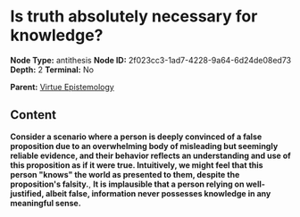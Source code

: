 # Is truth absolutely necessary for knowledge?

**Node Type:** antithesis
**Node ID:** 2f023cc3-1ad7-4228-9a64-6d24de08ed73
**Depth:** 2
**Terminal:** No

**Parent:** [Virtue Epistemology](virtue-epistemology.md)

## Content

**Consider a scenario where a person is deeply convinced of a false proposition due to an overwhelming body of misleading but seemingly reliable evidence, and their behavior reflects an understanding and use of this proposition as if it were true. Intuitively, we might feel that this person "knows" the world as presented to them, despite the proposition's falsity.**, **It is implausible that a person relying on well-justified, albeit false, information never possesses knowledge in any meaningful sense.**
